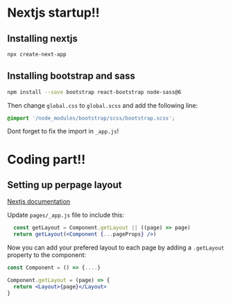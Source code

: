 # Nextjs startup!!

## Installing nextjs
```sh
npx create-next-app 
```

## Installing bootstrap and sass
```sh
npm install --save bootstrap react-bootstrap node-sass@6
```

Then change `global.css` to `global.scss` and add the following line:
```scss
@import '/node_modules/bootstrap/scss/bootstrap.scss';
```
Dont forget to fix the import in `_app.js`!

# Coding part!!
## Setting up perpage layout
[Nextjs documentation](https://nextjs.org/docs/basic-features/layouts)

Update `pages/_app.js` file to include this:
```jsx
  const getLayout = Component.getLayout || ((page) => page)
  return getLayout(<Component {...pageProps} />)
```
Now you can add your prefered layout to each page by adding a `.getLayout` property to the component:
```jsx
const Component = () => {....}

Component.getLayout = (page) => {
  return <Layout>{page}</Layout>
}

```
